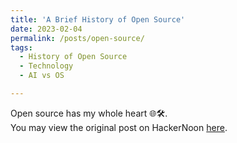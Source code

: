 ```yaml
---
title: 'A Brief History of Open Source'
date: 2023-02-04
permalink: /posts/open-source/
tags:
  - History of Open Source
  - Technology
  - AI vs OS

---
```


Open source has my whole heart 🌐🛠. <br> You may view the original post on HackerNoon [here](https://hackernoon.com/a-brief-history-of-open-source).
